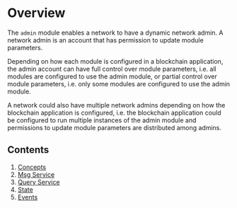 # Overview

The `admin` module enables a network to have a dynamic network admin. A network admin is an account that has permission to update module parameters.

Depending on how each module is configured in a blockchain application, the admin account can have full control over module parameters, i.e. all modules are configured to use the admin module, or partial control over module parameters, i.e. only some modules are configured to use the admin module.

A network could also have multiple network admins depending on how the blockchain application is configured, i.e. the blockchain application could be configured to run multiple instances of the admin module and permissions to update module parameters are distributed among admins.

## Contents

1. [Concepts](01_concepts.md)
2. [Msg Service](02_msg.md)
3. [Query Service](03_query.md)
4. [State](04_state.md)
5. [Events](05_events.md)
